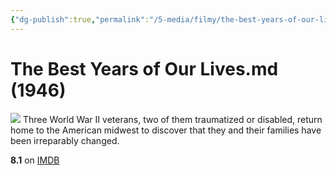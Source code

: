 ```yaml
---
{"dg-publish":true,"permalink":"/5-media/filmy/the-best-years-of-our-lives/","contentClasses":"movie","tags":["to-watch","фильм","#Drama","#Romance","#War"]}
---
```


# The Best Years of Our Lives.md (1946)
![](https://m.media-amazon.com/images/M/MV5BY2RmNTRjYzctODI4Ni00MzQyLWEyNTAtNjU0N2JkMTNhNjJkXkEyXkFqcGdeQXVyNjU0OTQ0OTY@._V1_SX300.jpg)
Three World War II veterans, two of them traumatized or disabled, return home to the American midwest to discover that they and their families have been irreparably changed.

**8.1** on [IMDB](https://www.imdb.com/title/tt0036868)
